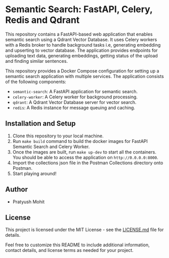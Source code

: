 # Semantic Search: FastAPI, Celery, Redis and Qdrant

This repository contains a FastAPI-based web application that enables semantic search using a Qdrant Vector Database. It uses Celery workers with a Redis broker to handle background tasks i.e, generating embedding and upserting to vector database. The application provides endpoints for uploading text data, generating embeddings, getting status of the upload and finding similar sentences.

This repository provides a Docker Compose configuration for setting up a semantic search application with multiple services. The application consists of the following components:

- `semantic-search`: A FastAPI application for semantic search.
- `celery-worker`: A Celery worker for background processing.
- `qdrant`: A Qdrant Vector Database server for vector search.
- `redis`: A Redis instance for message queuing and caching.


## Installation and Setup
1. Clone this repository to your local machine.
2. Run `make build` command to build the docker images for FastAPI Semantic Search and Celery Worker.
3. Once the images are built, run `make up-dev` to start all the containers. You should be able to access the application on `http://0.0.0.0:8000`.
4. Import the collections json file in the Postman Collections directory onto Postman.
5. Start playing around!

## Author
- Pratyush Mohit

## License
This project is licensed under the MIT License - see the [LICENSE.md](LICENSE.md) file for details.

Feel free to customize this README to include additional information, contact details, and license terms as needed for your project.